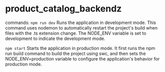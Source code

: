 # product_catalog_backendz

commands:
`npm run dev`
Runs the application in development mode. This command uses nodemon to automatically restart the project's build when files with the .ts extension change. The NODE_ENV variable is set to development to indicate the development mode.

`npm start`
Starts the application in production mode. It first runs the npm run build command to build the project using swc, and then sets the NODE_ENV=production variable to configure the application's behavior for production mode.
